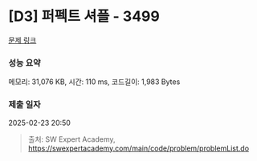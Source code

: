 # [D3] 퍼펙트 셔플 - 3499 

[문제 링크](https://swexpertacademy.com/main/code/problem/problemDetail.do?contestProbId=AWGsRbk6AQIDFAVW) 

### 성능 요약

메모리: 31,076 KB, 시간: 110 ms, 코드길이: 1,983 Bytes

### 제출 일자

2025-02-23 20:50



> 출처: SW Expert Academy, https://swexpertacademy.com/main/code/problem/problemList.do